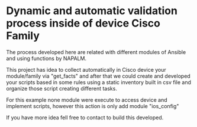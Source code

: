 # Dynamic and automatic validation process inside of device Cisco Family

The process developed here are related with different modules of Ansible and using functions by NAPALM.

This project has idea to collect automatically in Cisco device your module/family via "get_facts" and after that we could create and developed your scripts based in some rules using a static inventory built in csv file and organize those script creating different tasks.

For this example none module were execute to access device and implement scripts, however this action is only add module "ios_config"

If you have more idea fell free to contact to build this developed.
